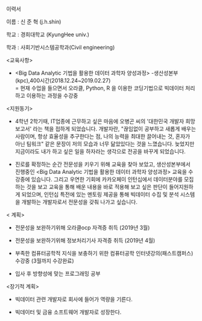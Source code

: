  이력서

이름 : 신 준 혁 (j.h.shin)

학교 : 경희대학교 (KyungHee univ.)

학과 : 사회기반시스템공학과(Civil engineering)

<교육사항>

- <Big Data Analytic 기법을 활용한 데이터 과학자 양성과정> -생산성본부(kpc),400시간(2018.12.24~2019.02.27)  
= 현재 수업을 들으면서 오라클, Python, R 을 이용한 코딩기법으로 빅데이터 처리하고 이용하는 과정을 수강중


<지원동기>
- 4학년 2학기때, IT업종에 근무하고 싶은 마음에 오병곤 씨의 '대한민국 개발자 희망보고서' 라는 책을 접하게 되었습니다.
개발자란, "끊임없이 공부하고 새롭게 배우는 사람이며, 항상 효율성을 추구한다는 점, 나의 능력을 최대한 끌어내는 것, 혼자가 아닌 팀워크"
같은 문장이 저의 모습과 너무 닮았있다는 것을 느꼈습니다. 늦었지만 지금이라도 내가 하고 싶은 일을 하자라는 생각으로 전공을 바꾸게 되었습니다.

- 진로를 확정하는 순간 전문성을 키우기 위해 교육을 찾아 보았고, 생산성본부에서 진행중인 <Big Data Analytic 기법을 활용한 데이터 과학자 양성과정> 교육을 수강중에 있습니다. 그리고 우연한 기회에 카카오페이 인턴십에서 데이터분야를 모집하는 것을 보고 교육을 통해 배운 내용을 바로 적용해 보고 싶은 판단이 들어지원하게 되었으며, 인턴십 특전에 있는 멘토링 제공을 통해 빅데이터 수집 및 분석 시스템을 개발하는 개발자로서 전문성을 갖춰 나가고 싶습니다.



< 계획>

- 전문성을 보완하기위해 오라클ocp 자격증 취득 (2019년 3월)

- 전문성을 보완하기위해 정보처리기사 자격증 취득 (2019년 4월)

- 부족한 컴퓨터공학적 지식을 보충하기 위한 컴퓨터공학 인터넷강의(패스트캠퍼스) 수강중 (3월까지 수강완료)

- 입사 후 방향성에 맞는 프로그래밍 공부

<장기적 계획>

- 빅데이터 관련 개발자로 회사에 들어가 역량을 기른다.

- 빅데이터 및 금융 소프트웨어 개발자로 성장한다.
